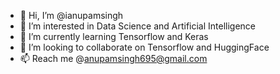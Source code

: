 - 👋 Hi, I’m @ianupamsingh
- 👀 I’m interested in Data Science and Artificial Intelligence
- 🌱 I’m currently learning Tensorflow and Keras
- 💞️ I’m looking to collaborate on Tensorflow and HuggingFace
- 📫 Reach me @anupamsingh695@gmail.com

<!---
ianupamsingh/ianupamsingh is a ✨ special ✨ repository because its `README.md` (this file) appears on your GitHub profile.
You can click the Preview link to take a look at your changes.
--->
